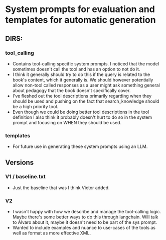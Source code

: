 # System prompts for evaluation and templates for automatic generation

## DIRS:
### tool_calling
- Contains tool-calling specific system prompts. I noticed that the model sometimes doesn't call the tool and has an option to not do it. 
- I think it generally should try to do this if the query is related to the book's content, which it generally is. We should however potentially allow non-tool called responses as a user might ask something general about pedagogy that the book doesn't specifically cover. 
- I've fleshed out the tool descriptions primarily regarding when they should be used and pushing on the fact that search_knowledge should be a high priority tool.
- Even though we could be doing better tool descriptions in the tool definition I also think it probably doesn't hurt to do so in the system prompt and focusing on WHEN they should be used.

### templates
- For future use in generating these system prompts using an LLM.

## Versions

### V1 / baseline.txt
- Just the baseline that was I think Victor added.

### V2
- I wasn't happy with how we describe and manage the tool-calling logic. Maybe there's some better ways to do this through langchain. Will talk to Alvaro about it, maybe it doesn't need to be part of the sys prompt.
- Wanted to include examples and nuance to use-cases of the tools as well as format as more effective XML.
